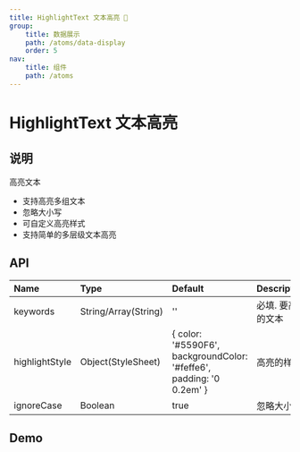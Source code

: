 ```yaml
---
title: HighlightText 文本高亮 🐤
group:
    title: 数据展示
    path: /atoms/data-display
    order: 5
nav:
    title: 组件
    path: /atoms
---
```


# HighlightText 文本高亮

## 说明

高亮文本

- 支持高亮多组文本
- 忽略大小写
- 可自定义高亮样式
- 支持简单的多层级文本高亮

## API

| Name           | Type                 | Default                                                              | Description        |
| :------------- | :------------------- | :------------------------------------------------------------------- | :----------------- |
| keywords       | String/Array(String) | ''                                                                   | 必填. 要高亮的文本 |
| highlightStyle | Object(StyleSheet)   | { color: '#5590F6', backgroundColor: '#feffe6', padding: '0 0.2em' } | 高亮的样式         |
| ignoreCase     | Boolean              | true                                                                 | 忽略大小写         |

## Demo

<code src="./demos/basic.jsx" />
